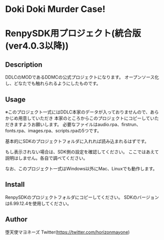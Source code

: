 # Doki Doki Murder Case!
# RenpySDK用プロジェクト(統合版(ver4.0.3以降))

## Description
DDLCのMODであるDDMCの公式プロジェクトになります。
オープンソース化し、どなたでも触れられるようにしたものです。

## Usage

※このプロジェクト一式にはDDLC本家のデータが入っておりませんので、あらかじめ用意していただき
本家のところからこのプロジェクトにコピーしていただきますようお願いします。
必要なファイルはaudio.rpa、firstrun、fonts.rpa、images.rpa、scripts.rpaの5つです。

基本的にSDKのプロジェクトフォルダに入れれば読み込まれるはずです。

もし表示されない場合は、SDK側の設定を確認してください。
ここではあえて説明はしません。各自で調べてください。

なお、このプロジェクト一式はWindows以外にMac、Linuxでも動作します。

## Install
RenpySDKのプロジェクトフォルダにコピーしてください。
SDKのバージョンは6.99.12.4を使用してください。

## Author
堕天使マヨネーズ Twitter(https://twitter.com/horizonmayone)
